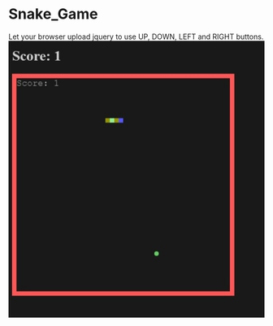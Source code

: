 # Snake_Game
Let your browser upload jquery to use UP, DOWN, LEFT and RIGHT buttons. 
![alt text](https://raw.githubusercontent.com/dygy/Snake_Game/master/PSLgh4V65Ps.jpg)
